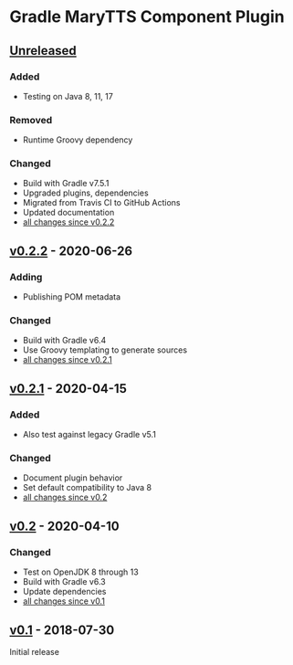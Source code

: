 Gradle MaryTTS Component Plugin
===============================

[Unreleased]
------------

### Added

- Testing on Java 8, 11, 17

### Removed

- Runtime Groovy dependency

### Changed

- Build with Gradle v7.5.1
- Upgraded plugins, dependencies
- Migrated from Travis CI to GitHub Actions
- Updated documentation
- [all changes since v0.2.2]

[v0.2.2] - 2020-06-26
---------------------

### Adding

- Publishing POM metadata

### Changed

- Build with Gradle v6.4
- Use Groovy templating to generate sources
- [all changes since v0.2.1]

[v0.2.1] - 2020-04-15
---------------------

### Added

- Also test against legacy Gradle v5.1

### Changed

- Document plugin behavior
- Set default compatibility to Java 8
- [all changes since v0.2]

[v0.2] - 2020-04-10
-------------------

### Changed

- Test on OpenJDK 8 through 13
- Build with Gradle v6.3
- Update dependencies
- [all changes since v0.1]

[v0.1] - 2018-07-30
-------------------

Initial release

[Unreleased]: https://github.com/marytts/gradle-marytts-component-plugin/tree/master
[all changes since v0.2.2]: https://github.com/marytts/gradle-marytts-component-plugin/compare/v0.2.2...HEAD
[v0.2.2]: https://github.com/marytts/gradle-marytts-component-plugin/releases/tag/v0.2.2
[all changes since v0.2.1]: https://github.com/marytts/gradle-marytts-component-plugin/compare/v0.2.1...v0.2.2
[v0.2.1]: https://github.com/marytts/gradle-marytts-component-plugin/releases/tag/v0.2.1
[all changes since v0.2]: https://github.com/marytts/gradle-marytts-component-plugin/compare/v0.2.1...v0.2
[v0.2]: https://github.com/marytts/gradle-marytts-component-plugin/releases/tag/v0.2
[all changes since v0.1]: https://github.com/marytts/gradle-marytts-component-plugin/compare/v0.1...v0.2
[v0.1]: https://github.com/marytts/gradle-marytts-component-plugin/releases/tag/v0.1
